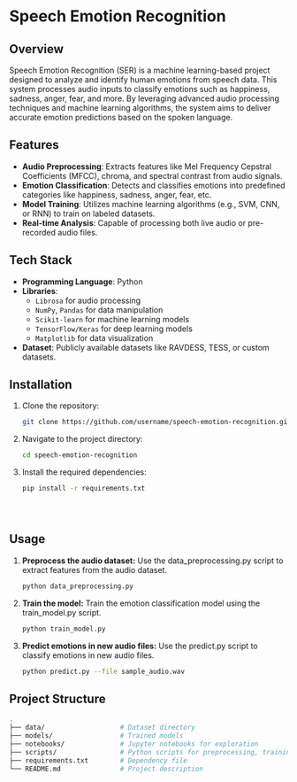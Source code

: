 # Speech Emotion Recognition

## Overview

Speech Emotion Recognition (SER) is a machine learning-based project designed to analyze and identify human emotions from speech data. This system processes audio inputs to classify emotions such as happiness, sadness, anger, fear, and more. By leveraging advanced audio processing techniques and machine learning algorithms, the system aims to deliver accurate emotion predictions based on the spoken language.

## Features

- **Audio Preprocessing**: Extracts features like Mel Frequency Cepstral Coefficients (MFCC), chroma, and spectral contrast from audio signals.
- **Emotion Classification**: Detects and classifies emotions into predefined categories like happiness, sadness, anger, fear, etc.
- **Model Training**: Utilizes machine learning algorithms (e.g., SVM, CNN, or RNN) to train on labeled datasets.
- **Real-time Analysis**: Capable of processing both live audio or pre-recorded audio files.

## Tech Stack

- **Programming Language**: Python
- **Libraries**: 
  - `Librosa` for audio processing
  - `NumPy`, `Pandas` for data manipulation
  - `Scikit-learn` for machine learning models
  - `TensorFlow/Keras` for deep learning models
  - `Matplotlib` for data visualization
- **Dataset**: Publicly available datasets like RAVDESS, TESS, or custom datasets.

## Installation

1. Clone the repository:
   ```bash
   git clone https://github.com/username/speech-emotion-recognition.git
2. Navigate to the project directory:
   ```bash
   cd speech-emotion-recognition
3. Install the required dependencies:
   ```bash
   pip install -r requirements.txt





## Usage


1. **Preprocess the audio dataset:** Use the data_preprocessing.py script to extract features from the audio dataset.
   ```bash
   python data_preprocessing.py
2. **Train the model:** Train the emotion classification model using the train_model.py script.
   ```bash
   python train_model.py
3. **Predict emotions in new audio files:** Use the predict.py script to classify emotions in new audio files.
   ```bash
   python predict.py --file sample_audio.wav


## Project Structure

 ```bash
 .
├── data/                   # Dataset directory
├── models/                 # Trained models
├── notebooks/              # Jupyter notebooks for exploration
├── scripts/                # Python scripts for preprocessing, training, and prediction
├── requirements.txt        # Dependency file
└── README.md               # Project description

















